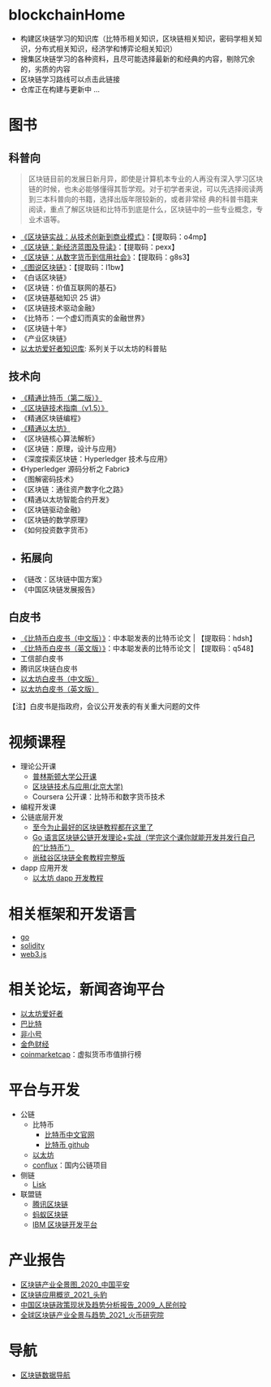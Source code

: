 # blockchainHome
- 构建区块链学习的知识库（比特币相关知识，区块链相关知识，密码学相关知识，分布式相关知识，经济学和博弈论相关知识）
- 搜集区块链学习的各种资料，且尽可能选择最新的和经典的内容，剔除冗余的，劣质的内容
- 区块链学习路线可以点击此链接
- 仓库正在构建与更新中 ... 

# 图书
## 科普向
> 区块链目前的发展日新月异，即使是计算机本专业的人再没有深入学习区块链的时候，也未必能够懂得其哲学观。对于初学者来说，可以先选择阅读两到三本科普向的书籍，选择出版年限较新的，或者非常经 典的科普书籍来阅读，重点了解区块链和比特币到底是什么，区块链中的一些专业概念，专业术语等。

- [《区块链实战：从技术创新到商业模式》](https://pan.baidu.com/s/1bRNKKNSMf9PiHnQFnT70ug)：【提取码：o4mp】
- [《区块链：新经济蓝图及导读》](https://pan.baidu.com/s/1hDSIESPRXLio5xxh9OeOAA)：【提取码：pexx】
- [《区块链：从数字货币到信用社会》](https://pan.baidu.com/s/1hZ1yOjWuO7rzkFAM2eFkhA)：【提取码：g8s3】
- [《图说区块链》](https://pan.baidu.com/s/1LglELnr19wdVyGCOQoUMZQ)：【提取码：l1bw】
- 《白话区块链》
- 《区块链：价值互联网的基石》
- 《区块链基础知识 25 讲》
- 《区块链技术驱动金融》
- 《比特币：一个虚幻而真实的金融世界》
- 《区块链十年》
- 《产业区块链》
- [以太坊爱好者知识库](https://ethfans.org/wikis/Home): 系列关于以太坊的科普贴
## 技术向
- [《精通比特币（第二版）》](https://www.8btc.com/books/834/masterbitcoin2cn/_book/)
- [《区块链技术指南（v1.5）》](https://yeasy.gitbook.io/blockchain_guide/)
- 《精通区块链编程》
- [《精通以太坊》](https://www.8btc.com/books/834/ethereum-book/_book/)
- 《区块链核心算法解析》
- 《区块链：原理，设计与应用》
- 《深度探索区块链：Hyperledger 技术与应用》
- 《Hyperledger 源码分析之 Fabric》
- 《图解密码技术》
- 《区块链：通往资产数字化之路》
- 《精通以太坊智能合约开发》
- 《区块链驱动金融》
- 《区块链的数学原理》
- 《如何投资数字货币》
- ## 拓展向
- 《链改：区块链中国方案》
- 《中国区块链发展报告》
## 白皮书
- [《比特币白皮书（中文版）》](https://pan.baidu.com/s/1VoCN2CmsIZZjDygNbkRjuQ)：中本聪发表的比特币论文 | 【提取码：hdsh】
- [《比特币白皮书（英文版）》](https://pan.baidu.com/s/1nD-S9n95Xstp0Bsw6v9Xig)：中本聪发表的比特币论文 | 【提取码：q548】
- 工信部白皮书
- 腾讯区块链白皮书
- [以太坊白皮书（中文版）](https://github.com/ethereum/wiki/wiki/%5B%E4%B8%AD%E6%96%87%5D-%E4%BB%A5%E5%A4%AA%E5%9D%8A%E7%99%BD%E7%9A%AE%E4%B9%A6)
- [以太坊白皮书（英文版）](https://ethereum.org/zh/whitepaper/)

【注】白皮书是指政府，会议公开发表的有关重大问题的文件

# 视频课程
- 理论公开课
  - [普林斯顿大学公开课](https://www.coursera.org/learn/cryptocurrency)
  - [区块链技术与应用(北京大学)](https://www.bilibili.com/video/BV1Vt411X7JF?from=search&seid=5457438249126614853)
  - Coursera 公开课：比特币和数字货币技术
 - 编程开发课
  - 公链底层开发
    - [至今为止最好的区块链教程都在这里了](https://www.bilibili.com/video/BV1xA411p7C7?from=search&seid=5495904971996371156&spm_id_from=333.337.0.0)
    - [Go 语言区块链公链开发理论+实战（学完这个课你就能开发并发行自己的“比特币”）](https://www.bilibili.com/video/BV1GJ411Q7ZP?from=search&seid=5495904971996371156&spm_id_from=333.337.0.0)
    - [尚硅谷区块链全套教程完整版](https://www.bilibili.com/video/BV1NJ411D7rf?spm_id_from=333.999.0.0)
  - dapp 应用开发
    - [以太坊 dapp 开发教程](https://www.bilibili.com/video/BV14z4y1Z7Jd?spm_id_from=333.999.0.0)  

# 相关框架和开发语言
- [go](https://golang.org/)
- [solidity](https://docs.soliditylang.org/)
- [web3.js](https://github.com/ChainSafe/web3.js)

# 相关论坛，新闻咨询平台
- [以太坊爱好者](https://ethfans.org/)
- [巴比特](https://www.8btc.com/)
- [非小号](https://www.feixiaohao.co/)
- [金色财经](https://www.jinse.com/)
- [coinmarketcap](https://coinmarketcap.com/zh/)：虚拟货币市值排行榜

# 平台与开发
- 公链
  - 比特币
    - [比特币中文官网](https://bitcoin.org/zh_CN/)
    - [比特币 github](https://github.com/bitcoin)
  - [以太坊](https://ethereum.org/zh/)
  - [conflux](https://confluxnetwork.org/zh/)：国内公链项目
- 侧链
  - [Lisk](https://lisk.com/)
- 联盟链
  - [腾讯区块链](https://trustsql.qq.com/)
  - [蚂蚁区块链](https://antchain.antgroup.com/)
  - [IBM 区块链开发平台](https://www.ibm.com/cn-zh/blockchain)


# 产业报告
- [区块链产业全景图_2020_中国平安](https://github.com/Eternaldeath/blockchainHome/blob/main/IndustryReport/%E5%8C%BA%E5%9D%97%E9%93%BE%E4%BA%A7%E4%B8%9A%E5%85%A8%E6%99%AF%E5%9B%BE_2020_%E4%B8%AD%E5%9B%BD%E5%B9%B3%E5%AE%89.pdf)
- [区块链应用概览_2021_头豹](https://github.com/Eternaldeath/blockchainHome/blob/main/IndustryReport/%E5%8C%BA%E5%9D%97%E9%93%BE%E5%BA%94%E7%94%A8%E6%A6%82%E8%A7%88_2021_%E5%A4%B4%E8%B1%B9.pdf)
- [中国区块链政策现状及趋势分析报告_2009_人民创投](https://github.com/Eternaldeath/blockchainHome/blob/main/IndustryReport/%E4%B8%AD%E5%9B%BD%E5%8C%BA%E5%9D%97%E9%93%BE%E6%94%BF%E7%AD%96%E7%8E%B0%E7%8A%B6%E5%8F%8A%E8%B6%8B%E5%8A%BF%E5%88%86%E6%9E%90%E6%8A%A5%E5%91%8A_2009_%E4%BA%BA%E6%B0%91%E5%88%9B%E6%8A%95.pdf)
- [全球区块链产业全景与趋势_2021_火币研究院](https://github.com/Eternaldeath/blockchainHome/blob/main/IndustryReport/%E5%85%A8%E7%90%83%E5%8C%BA%E5%9D%97%E9%93%BE%E4%BA%A7%E4%B8%9A%E5%85%A8%E6%99%AF%E4%B8%8E%E8%B6%8B%E5%8A%BF_2021_%E7%81%AB%E5%B8%81%E7%A0%94%E7%A9%B6%E9%99%A2.pdf)
# 导航
- [区块链数据导航](https://ytm.ltd/)

